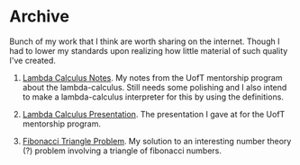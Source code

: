 # Archive

Bunch of my work that I think are worth sharing on the internet. Though I had
to lower my standards upon realizing how little material of such quality I've
created.

1. [Lambda Calculus Notes](archive/lambda-notes.pdf). My notes from the UofT
mentorship program about the lambda-calculus. Still needs some polishing and I
also intend to make a lambda-calculus interpreter for this by using the 
definitions.

2. [Lambda Calculus Presentation](archive/lambda-pres.pdf). The presentation I
gave at for the UofT mentorship program.

3. [Fibonacci Triangle Problem](archive/fib-triangle.pdf). My solution to an 
interesting number theory (?) problem involving a triangle of fibonacci 
numbers.
